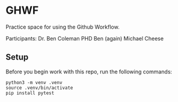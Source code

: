 
# GHWF

Practice space for using the Github Workflow.

Participants:
Dr. Ben Coleman PHD
Ben (again)
Michael Cheese

## Setup

Before you begin work with this repo, run the following commands:

```
python3 -m venv .venv
source .venv/bin/activate
pip install pytest
```
